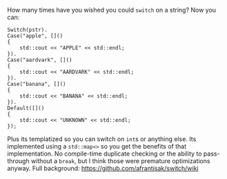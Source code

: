 How many times have you wished you could `switch` on a string?  Now you can:
```
Switch(pstr).
Case("apple", []()
{
    std::cout << "APPLE" << std::endl; 
}).
Case("aardvark", []()
{
    std::cout << "AARDVARK" << std::endl; 
}).
Case("banana", []()
{
    std::cout << "BANANA" << std::endl; 
}).
Default([]()
{
    std::cout << "UNKNOWN" << std::endl; 
});
```
Plus its templatized so you can switch on `int`s or anything else.  Its implemented using a `std::map<>` so you get the benefits of that implementation.
No compile-time duplicate checking or the ability to pass-through without a `break`, but I think those were premature optimizations anyway. 
Full background: https://github.com/afrantisak/switch/wiki

